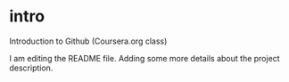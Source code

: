 # intro
Introduction to Github (Coursera.org class)

I am editing the README file. Adding some more details about the
project description.
